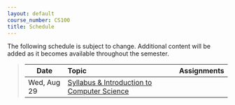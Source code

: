 ```yaml
---
layout: default
course_number: CS100
title: Schedule
---
```


The following schedule is subject to change.
Additional content will be added as it becomes available throughout the semester.


>| **Date**       | **Topic**                                                                                            |  **Assignments**                                                                           |
>| ---------------|:-----------------------------------------------------------------------------------------------------|--------------------------------------------------------------------------------------------|
>| Wed, Aug 29    |  [Syllabus & Introduction to Computer Science](lectures/lecture0_intro.pdf)                          |                                                                                            |

<!--
>| Wed, Sept 20   |  [Variable and Expressions](lectures/lecture1_variables_expressions.pdf)                             | [*Think Python*, Chapters 1-2](http://greenteapress.com/thinkpython/thinkpython.html) <br /> [CPADS_Assign1.pdf](assign/CPADS_Assign1.pdf)     |
>| Wed, Oct 4 <br /> Fri, Oct 6    |  **EXAM 1**    |                                                                                            |
>| Mon, Oct 9     |  [Functions](lectures/lecture3_functions.pdf)                                                        | [*Think Python*, Chapters 3](http://greenteapress.com/thinkpython/thinkpython.html)    |
>| Fri, Oct 20    |  [Iteration](lectures/lecture2_iteration.pdf)                                                        | [*Think Python*, Chapter 4](http://greenteapress.com/thinkpython/thinkpython.html) |
>| Mon, Oct 30    |  [Decisions](lectures/lecture4_decisions.pdf)                                                        | [*Think Python*, Chapter 5](http://greenteapress.com/thinkpython/thinkpython.html)  |
-->
